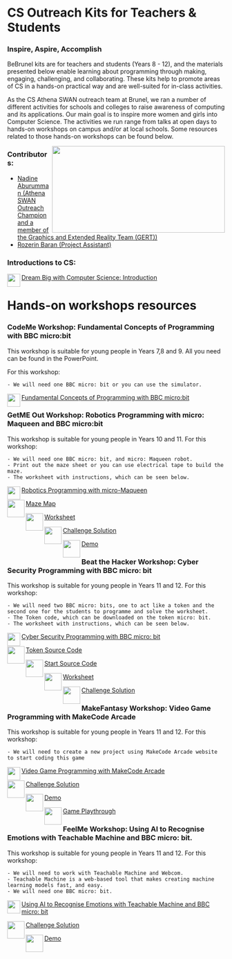 # CS Outreach Kits for Teachers & Students

###  <centering>  Inspire, Aspire, Accomplish </centering>
BeBrunel kits are for teachers and students (Years 8 - 12), and the materials presented below enable learning about programming through making, engaging, challenging, and collaborating. These kits help to promote areas of CS in a hands-on practical way and are well-suited for in-class activities.

As the CS Athena SWAN outreach team at Brunel, we ran a number of different activities for schools and colleges to raise awareness of computing and its applications. Our main goal is to inspire more women and girls into Computer Science. The activities we run range from talks at open days to hands-on workshops on campus and/or at local schools. Some resources related to those hands-on workshops can be found below.



<img align="right" width="400" height="200" src="https://github.com/NadineAB/Brunel-CS-Outreach-Kits/assets/7339533/e67b6807-9bf8-48fb-a71f-2370a61927da">

### Contributors: 
- <a href="https://www.brunel.ac.uk/people/nadine-aburumman" target="_blank"> Nadine Aburumman (Athena SWAN Outreach Champion and a member of the Graphics and Extended Reality Team (GERT))</a>
- <a href="https://www.linkedin.com/in/rozerin-baran/?originalSubdomain=uk" target="_blank">Rozerin Baran (Project Assistant)</a>

### Introductions to CS:
<img align="left" width="30" height="30" src="https://github.com/NadineAB/Brunel-CS-Outreach-Kits/assets/7339533/6dff3979-958f-4414-8800-1c96b00b61e1">  

<a href="https://github.com/NadineAB/Brunel-CS-Outreach-Kits/blob/main/Introduction/Dream%20Big%20with%20Computer%20Science.pdf" target="_blank">Dream Big with Computer Science: Introduction</a>

# Hands-on workshops resources

### CodeMe Workshop: Fundamental Concepts of Programming with BBC micro:bit

This workshop is suitable for young people in Years 7,8 and 9. All you need can be found in the PowerPoint.

For this workshop:

    - We will need one BBC micro: bit or you can use the simulator.

<img align="left" width="30" height="30" src="https://github.com/NadineAB/Brunel-CS-Outreach-Kits/assets/7339533/6dff3979-958f-4414-8800-1c96b00b61e1">   


<a href="https://github.com/NadineAB/Brunel-CS-Outreach-Kits/blob/main/Fundamental%20Concepts%20of%20Programming/CodeMe%20Workshop%20with%20BBC%20micro-%20bit.pdf" target="_blank">Fundamental Concepts of Programming with BBC micro:bit</a>


### GetME Out Workshop: Robotics Programming with micro: Maqueen and BBC micro:bit

This workshop is suitable for young people in Years 10 and 11. For this workshop:

    - We will need one BBC micro: bit, and micro: Maqueen robot.
    - Print out the maze sheet or you can use electrical tape to build the maze.
    - The worksheet with instructions, which can be seen below.

<img align="left" width="30" height="30" src="https://github.com/NadineAB/Brunel-CS-Outreach-Kits/assets/7339533/6dff3979-958f-4414-8800-1c96b00b61e1">   

<a href="https://github.com/NadineAB/Brunel-CS-Outreach-Kits/blob/main/Robotics%20Workshop/GetME%20Out%20Workshop-%20Robotics%20Programming%20with%20micro-Maqueen.pdf" target="_blank">Robotics Programming with micro-Maqueen</a>

<img align="left" width="40" height="40" src="https://github.com/NadineAB/Brunel-CS-Outreach-Kits/assets/7339533/1d892b98-6985-406f-8b8a-528506167a8f">   

<a href="Robotics Workshop/Maze_Challenge.pdf" target="_blank">Maze Map</a>

<img align="left" width="40" height="40" src="https://github.com/NadineAB/Brunel-CS-Outreach-Kits/assets/7339533/8c297580-bd7a-4a6b-bcaa-1721fe26f782">   

<a href="Robotics Workshop/OutoftheMaze-SupportSheet.pdf" target="_blank">Worksheet</a>

<img align="left" width="40" height="40" src="https://github.com/NadineAB/Brunel-CS-Outreach-Kits/assets/7339533/468172df-64d7-4ca0-9204-75b01b5dc982">   

<a href="https://makecode.microbit.org/S76566-92827-31423-91219" target="_blank">Challenge Solution</a>

<img align="left" width="40" height="40" src="https://github.com/NadineAB/Brunel-CS-Outreach-Kits/assets/7339533/3c9ab631-7031-4383-bff8-a1b33277e8e2">   

<a href="https://www.youtube.com/watch?v=PSjCWu6plzI" target="_blank">Demo</a>

### Beat the Hacker Workshop: Cyber Security Programming with BBC micro: bit

This workshop is suitable for young people in Years 11 and 12. For this workshop:

    - We will need two BBC micro: bits, one to act like a token and the second one for the students to programme and solve the worksheet.
    - The Token code, which can be downloaded on the token micro: bit.
    - The worksheet with instructions, which can be seen below.
  

<img align="left" width="30" height="30" src="https://github.com/NadineAB/Brunel-CS-Outreach-Kits/assets/7339533/6dff3979-958f-4414-8800-1c96b00b61e1">   


<a href="https://github.com/NadineAB/Brunel-CS-Outreach-Kits/blob/main/Cyber%20Security%20Workshop/Cyber%20Security%20Programming%20Workshop.pdf" target="_blank">Cyber Security Programming with BBC micro: bit</a>

<img align="left" width="40" height="40" src="https://github.com/NadineAB/Brunel-CS-Outreach-Kits/assets/7339533/468172df-64d7-4ca0-9204-75b01b5dc982">   

<a href="https://makecode.microbit.org/S20390-98020-30055-16426" target="_blank">Token Source Code</a>


<img align="left" width="40" height="40" src="https://github.com/NadineAB/Brunel-CS-Outreach-Kits/assets/7339533/468172df-64d7-4ca0-9204-75b01b5dc982">   

<a href="https://makecode.microbit.org/S50590-31972-20393-42683" target="_blank">Start Source Code</a>


<img align="left" width="40" height="40" src="https://github.com/NadineAB/Brunel-CS-Outreach-Kits/assets/7339533/8c297580-bd7a-4a6b-bcaa-1721fe26f782">   

<a href="Cyber Security Workshop/Beat the Hacker-SupportSheet.pdf" target="_blank">Worksheet</a>

<img align="left" width="40" height="40" src="https://github.com/NadineAB/Brunel-CS-Outreach-Kits/assets/7339533/468172df-64d7-4ca0-9204-75b01b5dc982">   

<a href="https://makecode.microbit.org/S32324-90370-27549-33741" target="_blank">Challenge Solution</a>

### MakeFantasy Workshop: Video Game Programming with MakeCode Arcade

This workshop is suitable for young people in Years 11 and 12. For this workshop:

    - We will need to create a new project using MakeCode Arcade website to start coding this game
  

<img align="left" width="30" height="30" src="https://github.com/NadineAB/Brunel-CS-Outreach-Kits/assets/7339533/6dff3979-958f-4414-8800-1c96b00b61e1">   


<a href="Video Game Programming Workshop/MakeFantasy Workshop- Video Game Programming with MakeCode Arcade.pdf" target="_blank">Video Game Programming with MakeCode Arcade</a>

<img align="left" width="40" height="40" src="https://github.com/NadineAB/Brunel-CS-Outreach-Kits/assets/7339533/468172df-64d7-4ca0-9204-75b01b5dc982">   

<a href="https://github.com/RozerinB/arcade" target="_blank">Challenge Solution</a>

<img align="left" width="40" height="40" src="https://github.com/NadineAB/Brunel-CS-Outreach-Kits/assets/7339533/3c9ab631-7031-4383-bff8-a1b33277e8e2">   

<a href="https://arcade.makecode.com/S89378-31731-87848-50316" target="_blank">Demo</a>

<img align="left" width="40" height="40" src="https://github.com/GERT-GraphicsExtendedRealityTeam/CS-Outreach-Kits/assets/140249922/75a9ade5-e15c-4481-bd80-2961845d5b11">   

<a href="https://www.youtube.com/watch?v=P0J8RwcYp0I&feature=youtu.be" target="_blank"> Game Playthrough</a>

### FeelMe Workshop: Using AI to Recognise Emotions with Teachable Machine and BBC micro: bit.

This workshop is suitable for young people in Years 11 and 12. For this workshop:

    - We will need to work with Teachable Machine and Webcom.
    - Teachable Machine is a web-based tool that makes creating machine learning models fast, and easy.
    - We will need one BBC micro: bit.

<img align="left" width="30" height="30" src="https://github.com/NadineAB/Brunel-CS-Outreach-Kits/assets/7339533/6dff3979-958f-4414-8800-1c96b00b61e1">   


<a href="AI Workshop/FeelMe Workshop- Using AI to Recognise Emotions with Teachable Machine.pdf" target="_blank">Using AI to Recognise Emotions with Teachable Machine and BBC micro: bit</a>

<img align="left" width="40" height="40" src="https://github.com/NadineAB/Brunel-CS-Outreach-Kits/assets/7339533/468172df-64d7-4ca0-9204-75b01b5dc982">   

<a href="https://makecode.microbit.org/S54292-56689-36699-45052" target="_blank">Challenge Solution</a>

<img align="left" width="40" height="40" src="https://github.com/NadineAB/Brunel-CS-Outreach-Kits/assets/7339533/3c9ab631-7031-4383-bff8-a1b33277e8e2">   

<a href="https://www.youtube.com/watch?v=mywOR9ANrJY&list=PLb1j_TP3NcXnGvlHCo-RE7CjxY0yT_JMS" target="_blank">Demo</a>
